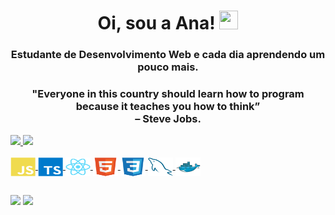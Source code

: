 <h1 align="center">Oi, sou a Ana! <img src="https://raw.githubusercontent.com/MartinHeinz/MartinHeinz/master/wave.gif" width="30px" height="30px"></h1>


<h3 align="center">Estudante de Desenvolvimento Web e cada dia aprendendo um pouco mais.</h3>
<h3 align="center">"Everyone in this country should learn how to program because it teaches you how to think” <br>– Steve Jobs.</h3>


<a href="https://github.com/anaazzevedo">
  <img height="150em" src="https://github-readme-stats-eight-theta.vercel.app/api?username=anaazzevedo&show_icons=true&theme=dracula&include_all_commits=true&count_private=true"/>
  <img height="150em" src="https://github-readme-stats-eight-theta.vercel.app/api/top-langs/?username=anaazzevedo&layout=compact&langs_count=8&theme=dracula"/>

<div style="display: inline_block"><br>
  <img align="center" alt="Ana-Js" height="30" width="40" src="https://raw.githubusercontent.com/devicons/devicon/master/icons/javascript/javascript-plain.svg">
  <img align="center" alt="Ana-Ts" height="30" width="40" src="https://raw.githubusercontent.com/devicons/devicon/master/icons/typescript/typescript-plain.svg">
  <img align="center" alt="Ana-React" height="30" width="40" src="https://raw.githubusercontent.com/devicons/devicon/master/icons/react/react-original.svg">
  <img align="center" alt="Ana-HTML" height="30" width="40" src="https://raw.githubusercontent.com/devicons/devicon/master/icons/html5/html5-original.svg">
  <img align="center" alt="Ana-CSS" height="30" width="40" src="https://raw.githubusercontent.com/devicons/devicon/master/icons/css3/css3-original.svg">
  <img align="center" alt="Ana-MySQL" height="30" width="40" src="https://github.com/devicons/devicon/blob/master/icons/mysql/mysql-original.svg">
  <img align="center" alt="Ana-Docker" height="30" width="40" src="https://github.com/devicons/devicon/blob/master/icons/docker/docker-original.svg">
</div>
  
  ##
 
<div> 
  <a href = "mailto:anateixeirazevedo@gmail.com"><img src="https://img.shields.io/badge/-Gmail-%23333?style=for-the-badge&logo=gmail&logoColor=white" target="_blank"></a>
  <a href="https://www.linkedin.com/in/anapaula-azevedo/" target="_blank"><img src="https://img.shields.io/badge/-LinkedIn-%230077B5?style=for-the-badge&logo=linkedin&logoColor=white" target="_blank"></a> 
  
</div>
